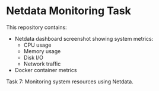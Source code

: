 # Netdata Monitoring Task

This repository contains:

- Netdata dashboard screenshot showing system metrics:
  - CPU usage
  - Memory usage
  - Disk I/O
  - Network traffic
- Docker container metrics

Task 7: Monitoring system resources using Netdata.

